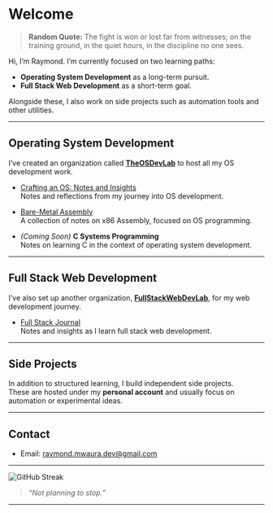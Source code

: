# Welcome

> **Random Quote:** The fight is won or lost far from witnesses; on the training ground, in the quiet hours, in the discipline no one sees.

Hi, I’m Raymond. I’m currently focused on two learning paths:

+ **Operating System Development** as a long-term pursuit.  
+ **Full Stack Web Development** as a short-term goal.  

Alongside these, I also work on side projects such as automation tools and other utilities.

---

## Operating System Development

I’ve created an organization called **[TheOSDevLab](https://github.com/TheOSDevLab)** to host all my OS development work.  

+ [Crafting an OS: Notes and Insights](https://github.com/TheOSDevLab/Crafting-an-OS-Notes-and-Insights)  
  Notes and reflections from my journey into OS development.

+ [Bare-Metal Assembly](https://github.com/TheOSDevLab/Bare-Metal-Assembly)  
  A collection of notes on x86 Assembly, focused on OS programming.

+ *(Coming Soon)* **C Systems Programming**  
  Notes on learning C in the context of operating system development.

---

## Full Stack Web Development

I’ve also set up another organization, **[FullStackWebDevLab](https://github.com/FullStackWebDevLab)**, for my web development journey.  

+ [Full Stack Journal](https://github.com/FullStackWebDevLab/FullStackJournal)  
  Notes and insights as I learn full stack web development.

---

## Side Projects

In addition to structured learning, I build independent side projects.  
These are hosted under my **personal account** and usually focus on automation or experimental ideas.

---

## Contact

- Email: [raymond.mwaura.dev@gmail.com](mailto:raymond.mwaura.dev@gmail.com)  

---

![GitHub Streak](https://github-readme-streak-stats-eight.vercel.app/?user=raymondmwaura-osdev&theme=github-dark&hide_border=true)

> *“Not planning to stop.”*

---
